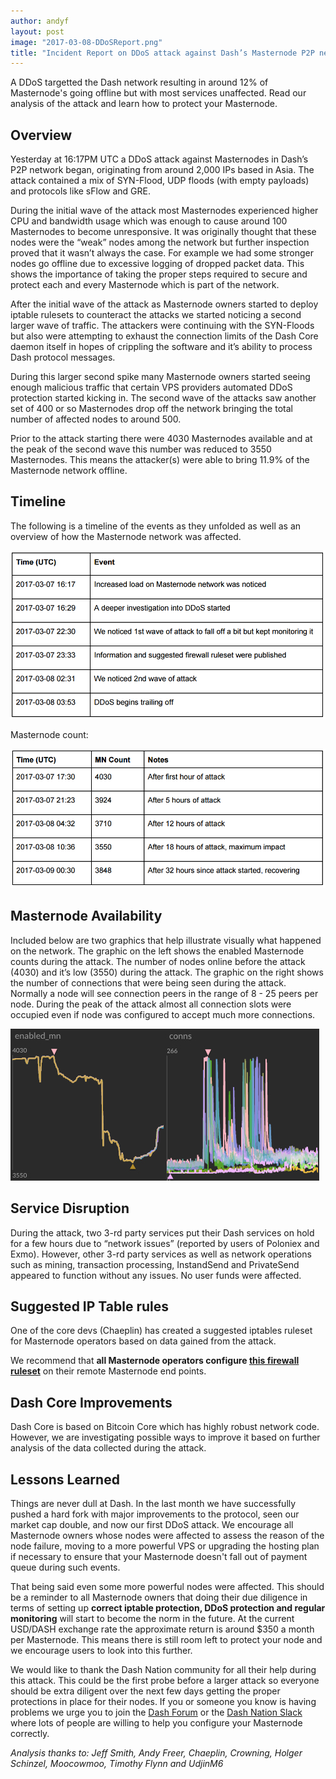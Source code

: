 ```yaml
---
author: andyf
layout: post
image: "2017-03-08-DDoSReport.png"
title: "Incident Report on DDoS attack against Dash’s Masternode P2P network"
---
```

A DDoS targetted the Dash network resulting in around 12% of Masternode's going offline but with most services unaffected. Read our analysis of the attack and learn how to protect your Masternode.

## Overview

Yesterday at 16:17PM UTC a DDoS attack against Masternodes in Dash’s P2P network began, originating from around 2,000 IPs based in Asia. The attack contained a mix of SYN-Flood, UDP floods (with empty payloads) and protocols like sFlow and GRE. 

During the initial wave of the attack most Masternodes experienced higher CPU and bandwidth usage which was enough to cause around 100 Masternodes to become unresponsive. It was originally thought that these nodes were the “weak” nodes among the network but further inspection proved that it wasn’t always the case. For example we had some stronger nodes go offline due to excessive logging of dropped packet data. This shows the importance of taking the proper steps required to secure and protect each and every Masternode which is part of the network.

After the initial wave of the attack as Masternode owners started to deploy iptable rulesets to counteract the attacks we started noticing a second larger wave of traffic. The attackers were continuing with the SYN-Floods but also were attempting to exhaust the connection limits of the Dash Core daemon itself in hopes of crippling the software and it’s ability to process Dash protocol messages. 

During this larger second spike many Masternode owners started seeing enough malicious traffic that certain VPS providers automated DDoS protection started kicking in. The second wave of the attacks saw another set of 400 or so Masternodes drop off the network bringing the total number of affected nodes to around 500. 

Prior to the attack starting there were 4030 Masternodes available and at the peak of the second wave this number was reduced to 3550 Masternodes. This means the attacker(s) were able to bring 11.9% of the Masternode network offline.

## Timeline

The following is a timeline of the events as they unfolded as well as an overview of how the Masternode network was affected.

![Incident Timeline](/assets/img/blog/incident-2.png)
           
Masternode count:

![Masternode Reduction](/assets/img/blog/incident-3.png)

## Masternode Availability

Included below are two graphics that help illustrate visually what happened on the network. The graphic on the left shows the enabled Masternode counts during the attack. The number of nodes online before the attack (4030) and it’s low (3550) during the attack. The graphic on the right shows the number of connections that were being seen during the attack. Normally a node will see connection peers in the range of 8 - 25 peers per node. During the peak of the attack almost all connection slots were occupied even if node was configured to accept much more connections.

![DDoS Data](/assets/img/blog/incident-charts.png)

## Service Disruption

During the attack, two 3-rd party services put their Dash services on hold for a few hours due to “network issues” (reported by users of Poloniex and Exmo). However, other 3-rd party services as well as network operations such as mining, transaction processing, InstandSend and PrivateSend appeared to function without any issues. No user funds were affected.

## Suggested IP Table rules

One of the core devs (Chaeplin) has created a suggested iptables ruleset for Masternode operators based on data gained from the attack. 
 
We recommend that **all Masternode operators configure [this firewall ruleset](https://gist.github.com/chaeplin/5dabcef736f599f3bc64bdce7b62b817)** on their remote Masternode end points.

## Dash Core Improvements

Dash Core is based on Bitcoin Core which has highly robust network code. However, we are investigating possible ways to improve it based on further analysis of the data collected during the attack.

## Lessons Learned

Things are never dull at Dash. In the last month we have successfully pushed a hard fork with major improvements to the protocol, seen our market cap double, and now our first DDoS attack. We encourage all Masternode owners whose nodes were affected to assess the reason of the node failure, moving to a more powerful VPS or upgrading the hosting plan if necessary to ensure that your Masternode doesn't fall out of payment queue during such events. 

That being said even some more powerful nodes were affected. This should be a reminder to all Masternode owners that doing their due diligence in terms of setting up **correct iptable protection, DDoS protection and regular monitoring** will start to become the norm in the future. At the current USD/DASH exchange rate the approximate return is around $350 a month per Masternode. This means there is still room left to protect your node and we encourage users to look into this further.

We would like to thank the Dash Nation community for all their help during this attack. This could be the first probe before a larger attack so everyone should be extra diligent over the next few days getting the proper protections in place for their nodes. If you or someone you know is having problems we urge you to join the [Dash Forum](https://www.dash.org/forum/) or the [Dash Nation Slack](https://dash-nation-invite.herokuapp.com/) where lots of people are willing to help you configure your Masternode correctly.

*Analysis thanks to: Jeff Smith, Andy Freer, Chaeplin, Crowning, Holger Schinzel, Moocowmoo, Timothy Flynn and UdjinM6*
